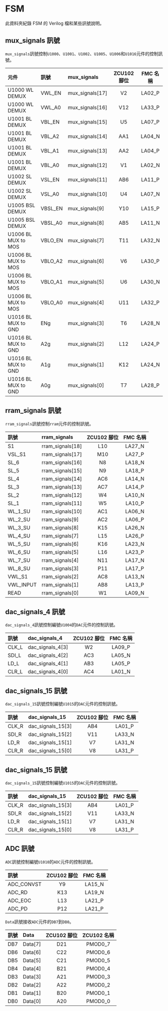 # FSM  
此資料夾紀錄 FSM 的 Verilog 檔和某些訊號說明。  
  
## mux_signals 訊號  
`mux_signals`訊號控制`U1000`、`U1001`、`U1002`、`U1005`、`U1006`和`U1016`元件的控制訊號。  
  
|元件|訊號|mux_signals|ZCU102 腳位|FMC 名稱|
|:---|:---|:---|:--:|:--:|
|U1000 WL DEMUX|VWL_EN|mux_signals[17]|V2|LA02_P|
|U1000 WL DEMUX|VWL_A0|mux_signals[16]|V12|LA33_P|
|U1001 BL DEMUX|VBL_EN|mux_signals[15]|U5|LA07_P|
|U1001 BL DEMUX|VBL_A2|mux_signals[14]|AA1|LA04_N|
|U1001 BL DEMUX|VBL_A1|mux_signals[13]|AA2|LA04_P|
|U1001 BL DEMUX|VBL_A0|mux_signals[12]|V1|LA02_N|
|U1002 SL DEMUX|VSL_EN|mux_signals[11]|AB6|LA11_P|
|U1002 SL DEMUX|VSL_A0|mux_signals[10]|U4|LA07_N|
|U1005 BSL DEMUX|VBSL_EN|mux_signals[9]|Y10|LA15_P|
|U1005 BSL DEMUX|VBSL_A0|mux_signals[8]|AB5|LA11_N|
|U1006 BL MUX to MOS|VBLO_EN|mux_signals[7]|T11|LA32_N|
|U1006 BL MUX to MOS|VBLO_A2|mux_signals[6]|V6|LA30_P|
|U1006 BL MUX to MOS|VBLO_A1|mux_signals[5]|U6|LA30_N|
|U1006 BL MUX to MOS|VBLO_A0|mux_signals[4]|U11|LA32_P|
|U1016 BL MUX to GND|ENg|mux_signals[3]|T6|LA28_N|
|U1016 BL MUX to GND|A2g|mux_signals[2]|L12|LA24_P|
|U1016 BL MUX to GND|A1g|mux_signals[1]|K12|LA24_N|
|U1016 BL MUX to GND|A0g|mux_signals[0]|T7|LA28_P|
  
## rram_signals 訊號  
`rram_signals`訊號控制`rram`元件的控制訊號。  
  
|訊號|rram_signals|ZCU102 腳位|FMC 名稱|
|:---|:---|:--:|:--:|
|S1|rram_signals[18]|L10|LA27_N|
|VSL_S1|rram_signals[17]|M10|LA27_P|
|SL_6|rram_signals[16]|N8|LA18_N|
|SL_5|rram_signals[15]|N9|LA18_P|
|SL_4|rram_signals[14]|AC6|LA14_N|
|SL_3|rram_signals[13]|AC7|LA14_P|
|SL_2|rram_signals[12]|W4|LA10_N|
|SL_1|rram_signals[11]|W5|LA10_P|
|WL_1_SU|rram_signals[10]|AC1|LA06_N|
|WL_2_SU|rram_signals[9]|AC2|LA06_P|
|WL_3_SU|rram_signals[8]|K15|LA26_N|
|WL_4_SU|rram_signals[7]|L15|LA26_P|
|WL_5_SU|rram_signals[6]|K16|LA23_N|
|WL_6_SU|rram_signals[5]|L16|LA23_P|
|WL_7_SU|rram_signals[4]|N11|LA17_N|
|WL_8_SU|rram_signals[3]|P11|LA17_P|
|VWL_S1|rram_signals[2]|AC8|LA13_N|
|VWL_INPUT|rram_signals[1]|AB8|LA13_P|
|READ|rram_signals[0]|W1|LA09_N|
  
## dac_signals_4 訊號  
`dac_signals_4`訊號控制編號`U1004`的`DAC`元件的控制訊號。  
  
|訊號|dac_signals_4|ZCU102 腳位|FMC 名稱|
|:---|:---|:--:|:--:|
|CLK_L|dac_signals_4[3]|W2|LA09_P|
|SDI_L|dac_signals_4[2]|AC3|LA05_N|
|LD_L|dac_signals_4[1]|AB3|LA05_P|
|CLR_L|dac_signals_4[0]|AC4|LA01_N|
  
## dac_signals_15 訊號  
`dac_signals_15`訊號控制編號`U1015`的`DAC`元件的控制訊號。  
  
|訊號|dac_signals_15|ZCU102 腳位|FMC 名稱|
|:---|:---|:--:|:--:|
|CLK_R|dac_signals_15[3]|AB4|LA01_P|
|SDI_R|dac_signals_15[2]|V11|LA33_N|
|LD_R|dac_signals_15[1]|V7|LA31_N|
|CLR_R|dac_signals_15[0]|V8|LA31_P|
  
## dac_signals_15 訊號  
`dac_signals_15`訊號控制編號`U1015`的`DAC`元件的控制訊號。  
  
|訊號|dac_signals_15|ZCU102 腳位|FMC 名稱|
|:---|:---|:--:|:--:|
|CLK_R|dac_signals_15[3]|AB4|LA01_P|
|SDI_R|dac_signals_15[2]|V11|LA33_N|
|LD_R|dac_signals_15[1]|V7|LA31_N|
|CLR_R|dac_signals_15[0]|V8|LA31_P|
  
## ADC 訊號  
`ADC`訊號控制編號`U1010`的`ADC`元件的控制訊號。  
  
|訊號|ZCU102 腳位|FMC 名稱|
|:---|:--:|:--:|
|ADC_CONVST|Y9|LA15_N|
|ADC_RD|K13|LA19_N|
|ADC_EOC|L13|LA21_P|
|ADC_PD|P12|LA21_P|
  
`Data`訊號接收`ADC`元件的`DB7`到`DB0`。  
  
|訊號|Data|ZCU102 腳位|ZCU102 名稱|
|:---|:---|:--:|:--:|
|DB7|Data[7]|D21|PMOD0_7|
|DB6|Data[6]|C22|PMOD0_6|
|DB5|Data[5]|C21|PMOD0_5|
|DB4|Data[4]|B21|PMOD0_4|
|DB3|Data[3]|A21|PMOD0_3|
|DB2|Data[2]|A22|PMOD0_2|
|DB1|Data[1]|B20|PMOD0_1|
|DB0|Data[0]|A20|PMOD0_0|